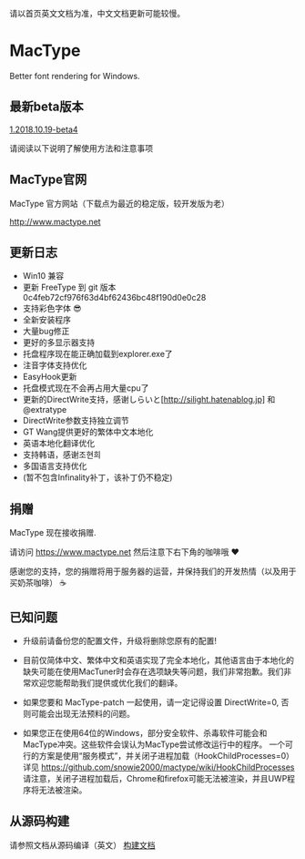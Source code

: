 请以首页英文文档为准，中文文档更新可能较慢。

MacType
========================

Better font rendering for Windows.

最新beta版本
------------------

[1.2018.10.19-beta4](https://github.com/snowie2000/mactype/releases/tag/v1.2018.10.19-beta4)

请阅读以下说明了解使用方法和注意事项

MacType官网
------------------

MacType 官方网站（下载点为最近的稳定版，较开发版为老） 

http://www.mactype.net

更新日志
------------------

- Win10 兼容
- 更新 FreeType 到 git 版本 0c4feb72cf976f63d4bf62436bc48f190d0e0c28
- 支持彩色字体 :sunglasses:
- 全新安装程序
- 大量bug修正
- 更好的多显示器支持
- 托盘程序现在能正确加载到explorer.exe了
- 注音字体支持优化
- EasyHook更新
- 托盘模式现在不会再占用大量cpu了
- 更新的DirectWrite支持，感谢しらいと[http://silight.hatenablog.jp] 和 @extratype
- DirectWrite参数支持独立调节
- GT Wang提供更好的繁体中文本地化
- 英语本地化翻译优化
- 支持韩语，感谢조현희
- 多国语言支持优化
- (暂不包含Infinality补丁，该补丁仍不稳定)

捐赠
------------------

MacType 现在接收捐赠. 

请访问 https://www.mactype.net 然后注意下右下角的咖啡哦 :heart:

感谢您的支持，您的捐赠将用于服务器的运营，并保持我们的开发热情（以及用于买奶茶咖啡） :coffee:

已知问题
---------------

- 升级前请备份您的配置文件，升级将删除您原有的配置!

- 目前仅简体中文、繁体中文和英语实现了完全本地化，其他语言由于本地化的缺失可能在使用MacTuner时会存在选项缺失等问题，我们非常抱歉。我们非常欢迎您能帮助我们提供或优化我们的翻译。

- 如果您要和 MacType-patch 一起使用，请一定记得设置 DirectWrite=0, 否则可能会出现无法预料的问题。

- 如果您正在使用64位的Windows，部分安全软件、杀毒软件可能会和MacType冲突。这些软件会误认为MacType尝试修改运行中的程序。 一个可行的方案是使用“服务模式”，并关闭子进程加载（HookChildProcesses=0）详见 https://github.com/snowie2000/mactype/wiki/HookChildProcesses 请注意，关闭子进程加载后，Chrome和firefox可能无法被渲染，并且UWP程序将无法被渲染。

从源码构建
-------------

请参照文档从源码编译（英文） [构建文档](https://github.com/snowie2000/mactype/blob/master/doc/HOWTOBUILD.md)

